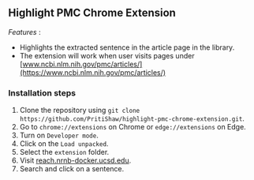 ## Highlight PMC Chrome Extension

*Features* : 
- Highlights the extracted sentence in the article page in the library.
- The extension will work when user visits pages under [www.ncbi.nlm.nih.gov/pmc/articles/](https://www.ncbi.nlm.nih.gov/pmc/articles/)

### Installation steps

1. Clone the repository using `git clone https://github.com/PritiShaw/highlight-pmc-chrome-extension.git`.
2. Go to `chrome://extensions` on Chrome or `edge://extensions` on Edge.
3. Turn on `Developer mode`.
4. Click on the `Load unpacked`.
5. Select the `extension` folder.
6. Visit [reach.nrnb-docker.ucsd.edu](reach.nrnb-docker.ucsd.edu).
7. Search and click on a sentence.
